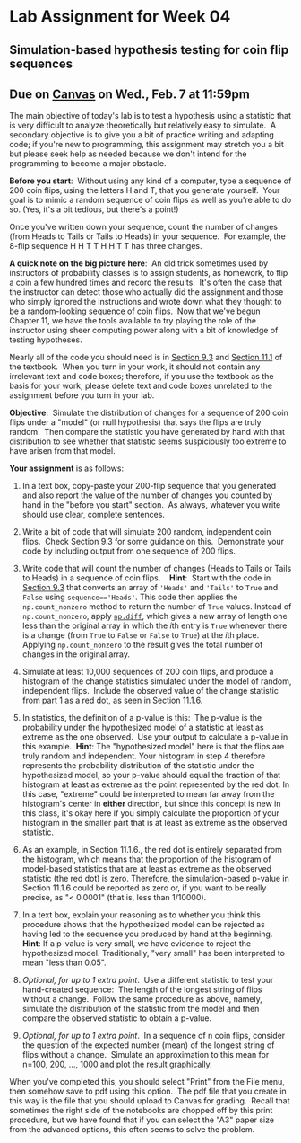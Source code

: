 # Lab Assignment for Week 04
## Simulation-based hypothesis testing for coin flip sequences
## Due on [Canvas](https://psu.instructure.com/courses/2306358/assignments/15951415) on Wed., Feb. 7 at 11:59pm

The main objective of today's lab is to test a hypothesis using a statistic that is very difficult to analyze theoretically but relatively easy to simulate.  A secondary objective is to give you a bit of practice writing and adapting code; if you're new to programming, this assignment may stretch you a bit but please seek help as needed because we don't intend for the programming to become a major obstacle.

**Before you start**:  Without using any kind of a computer, type a sequence of 200 coin flips, using the letters H and T, that you generate yourself.  Your goal is to mimic a random sequence of coin flips as well as you're able to do so.  (Yes, it's a bit tedious, but there's a point!)

Once you've written down your sequence, count the number of changes (from Heads to Tails or Tails to Heads) in your sequence.  For example, the 8-flip sequence H H T T H H T T has three changes.

**A quick note on the big picture here**:  An old trick sometimes used by instructors of probability classes is to assign students, as homework, to flip a coin a few hundred times and record the results.  It's often the case that the instructor can detect those who actually did the assignment and those who simply ignored the instructions and wrote down what they thought to be a random-looking sequence of coin flips.  Now that we've begun Chapter 11, we have the tools available to try playing the role of the instructor using sheer computing power along with a bit of knowledge of testing hypotheses.

Nearly all of the code you should need is in [Section 9.3](https://inferentialthinking.com/chapters/09/3/Simulation.html) and [Section 11.1](https://inferentialthinking.com/chapters/11/1/Assessing_a_Model.html) of the textbook.  When you turn in your work, it should not contain any irrelevant text and code boxes; therefore, if you use the textbook as the basis for your work, please delete text and code boxes unrelated to the assignment before you turn in your lab.

**Objective**:  Simulate the distribution of changes for a sequence of 200 coin flips under a "model" (or null hypothesis) that says the flips are truly random.  Then compare the statistic you have generated by hand with that distribution to see whether that statistic seems suspiciously too extreme to have arisen from that model.

**Your assignment** is as follows:

1. In a text box, copy-paste your 200-flip sequence that you generated and also report the value of the number of changes you counted by hand in the "before you start" section.  As always, whatever you write should use clear, complete sentences. 

2. Write a bit of code that will simulate 200 random, independent coin flips.  Check Section 9.3 for some guidance on this.  Demonstrate your code by including output from one sequence of 200 flips.

3. Write code that will count the number of changes (Heads to Tails or Tails to Heads) in a sequence of coin flips.    **Hint**:  Start with the code in [Section 9.3](https://inferentialthinking.com/chapters/09/3/Simulation.html) that converts an array of `'Heads'` and `'Tails'` to `True` and `False` using `sequence=='Heads'`.  This code then applies the `np.count_nonzero` method to return the number of `True` values.  Instead of `np.count_nonzero`, apply [`np.diff`](https://numpy.org/doc/stable/reference/generated/numpy.diff.html), which gives a new array of length one less than the original array in which the *i*th entry is `True` whenever there is a change (from `True` to `False` or `False` to `True`) at the *i*th place.  Applying `np.count_nonzero` to the result gives the total number of changes in the original array. 

4. Simulate at least 10,000 sequences of 200 coin flips, and produce a histogram of the change statistics simulated under the model of random, independent flips.  Include the observed value of the change statistic from part 1 as a red dot, as seen in Section 11.1.6.

5. In statistics, the definition of a p-value is this:  The p-value is the probability under the hypothesized model of a statistic at least as extreme as the one observed.  Use your output to calculate a p-value in this example.  **Hint**: The "hypothesized model" here is that the flips are truly random and independent.  Your histogram in step 4 therefore represents the probability distribution of the statistic under the hypothesized model, so your p-value should equal the fraction of that histogram at least as extreme as the point represented by the red dot.  In this case, "extreme" could be interpreted to mean far away from the histogram's center in **either** direction, but since this concept is new in this class, it's okay here if you simply calculate the proportion of your histogram in the smaller part that is at least as extreme as the observed statistic.

6. As an example, in Section 11.1.6., the red dot is entirely separated from the histogram, which means that the proportion of the histogram of model-based statistics that are at least as extreme as the observed statistic (the red dot) is zero.  Therefore, the simulation-based p-value in Section 11.1.6 could be reported as zero or, if you want to be really precise, as "< 0.0001" (that is, less than 1/10000).

7. In a text box, explain your reasoning as to whether you think this procedure shows that the hypothesized model can be rejected as having led to the sequence you produced by hand at the beginning.  **Hint**: If a p-value is very small, we have evidence to reject the hypothesized model.  Traditionally, "very small" has been interpreted to mean "less than 0.05".  

8. _Optional, for up to 1 extra point_.  Use a different statistic to test your hand-created sequence:  The length of the longest string of flips without a change.  Follow the same procedure as above, namely, simulate the distribution of the statistic from the model and then compare the observed statistic to obtain a p-value.

9. _Optional, for up to 1 extra point_.  In a sequence of n coin flips, consider the question of the expected number (mean) of the longest string of flips without a change.  Simulate an approximation to this mean for n=100, 200, ..., 1000 and plot the result graphically.   

When you've completed this, you should select "Print" from the File menu, then somehow save to pdf using this option.  The pdf file that you create in this way is the file that you should upload to Canvas for grading.  Recall that sometimes the right side of the notebooks are chopped off by this print procedure, but we have found that if you can select the "A3" paper size from the advanced options, this often seems to solve the problem.
